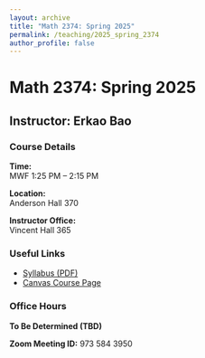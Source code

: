 ```yaml
---
layout: archive
title: "Math 2374: Spring 2025"
permalink: /teaching/2025_spring_2374
author_profile: false
---
```


# Math 2374: Spring 2025  
## Instructor: Erkao Bao  


### Course Details

**Time:**  
MWF 1:25 PM – 2:15 PM  

**Location:**  
Anderson Hall 370  

**Instructor Office:**  
Vincent Hall 365  


### Useful Links
- [Syllabus (PDF)](http://erkaobao.github.io/math/files/2025spring2374.pdf)  
- [Canvas Course Page](https://canvas.umn.edu/courses/483752)  


### Office Hours
**To Be Determined (TBD)**  

**Zoom Meeting ID:** 973 584 3950  


